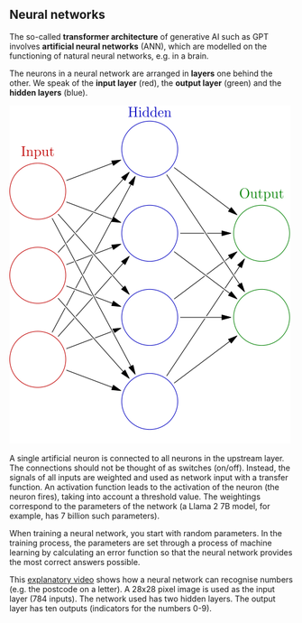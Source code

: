 ## Neural networks

The so-called **transformer architecture** of generative AI such as GPT involves **artificial neural networks** (ANN), which are modelled on the functioning of natural neural networks, e.g. in a brain.

The neurons in a neural network are arranged in **layers** one behind the other. We speak of the **input layer** (red), the **output layer** (green) and the **hidden layers** (blue).

![Neural network with input, hidden, and output layers](images/neural-network.png)

A single artificial neuron is connected to all neurons in the upstream layer. The connections should not be thought of as switches (on/off). Instead, the signals of all inputs are weighted and used as network input with a transfer function. An activation function leads to the activation of the neuron (the neuron fires), taking into account a threshold value. The weightings correspond to the parameters of the network (a Llama 2 7B model, for example, has 7 billion such parameters).

When training a neural network, you start with random parameters. In the training process, the parameters are set through a process of machine learning by calculating an error function so that the neural network provides the most correct answers possible.

This [explanatory video](https://www.youtube.com/watch?v=aircAruvnKk) shows how a neural network can recognise numbers (e.g. the postcode on a letter). A 28x28 pixel image is used as the input layer (784 inputs). The network used has two hidden layers. The output layer has ten outputs (indicators for the numbers 0-9).
